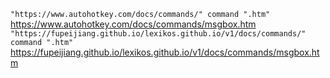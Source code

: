 `"https://www.autohotkey.com/docs/commands/" command ".htm"`
https://www.autohotkey.com/docs/commands/msgbox.htm
`"https://fupeijiang.github.io/lexikos.github.io/v1/docs/commands/" command ".htm"`
https://fupeijiang.github.io/lexikos.github.io/v1/docs/commands/msgbox.htm
